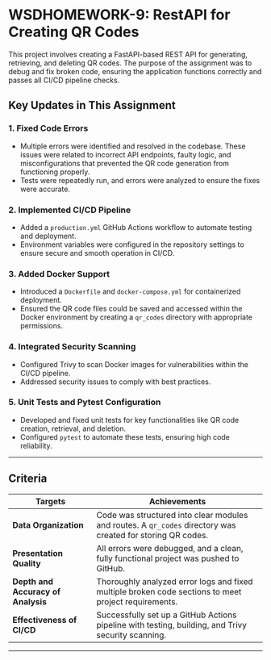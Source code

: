 # WSDHOMEWORK-9: RestAPI for Creating QR Codes

This project involves creating a FastAPI-based REST API for generating, retrieving, and deleting QR codes. The purpose of the assignment was to debug and fix broken code, ensuring the application functions correctly and passes all CI/CD pipeline checks. 

## Key Updates in This Assignment

### 1. **Fixed Code Errors**
   - Multiple errors were identified and resolved in the codebase. These issues were related to incorrect API endpoints, faulty logic, and misconfigurations that prevented the QR code generation from functioning properly.
   - Tests were repeatedly run, and errors were analyzed to ensure the fixes were accurate.

### 2. **Implemented CI/CD Pipeline**
   - Added a `production.yml` GitHub Actions workflow to automate testing and deployment.
   - Environment variables were configured in the repository settings to ensure secure and smooth operation in CI/CD.

### 3. **Added Docker Support**
   - Introduced a `Dockerfile` and `docker-compose.yml` for containerized deployment.
   - Ensured the QR code files could be saved and accessed within the Docker environment by creating a `qr_codes` directory with appropriate permissions.

### 4. **Integrated Security Scanning**
   - Configured Trivy to scan Docker images for vulnerabilities within the CI/CD pipeline.
   - Addressed security issues to comply with best practices.

### 5. **Unit Tests and Pytest Configuration**
   - Developed and fixed unit tests for key functionalities like QR code creation, retrieval, and deletion.
   - Configured `pytest` to automate these tests, ensuring high code reliability.

---

## Criteria

| **Targets**                      | **Achievements**                                                                                      |
|-----------------------------------|---------------------------------------------------------------------------------------------------------|
| **Data Organization**             | Code was structured into clear modules and routes. A `qr_codes` directory was created for storing QR codes. |
| **Presentation Quality**          | All errors were debugged, and a clean, fully functional project was pushed to GitHub.                    |
| **Depth and Accuracy of Analysis**| Thoroughly analyzed error logs and fixed multiple broken code sections to meet project requirements.     |
| **Effectiveness of CI/CD**        | Successfully set up a GitHub Actions pipeline with testing, building, and Trivy security scanning.       |

---
